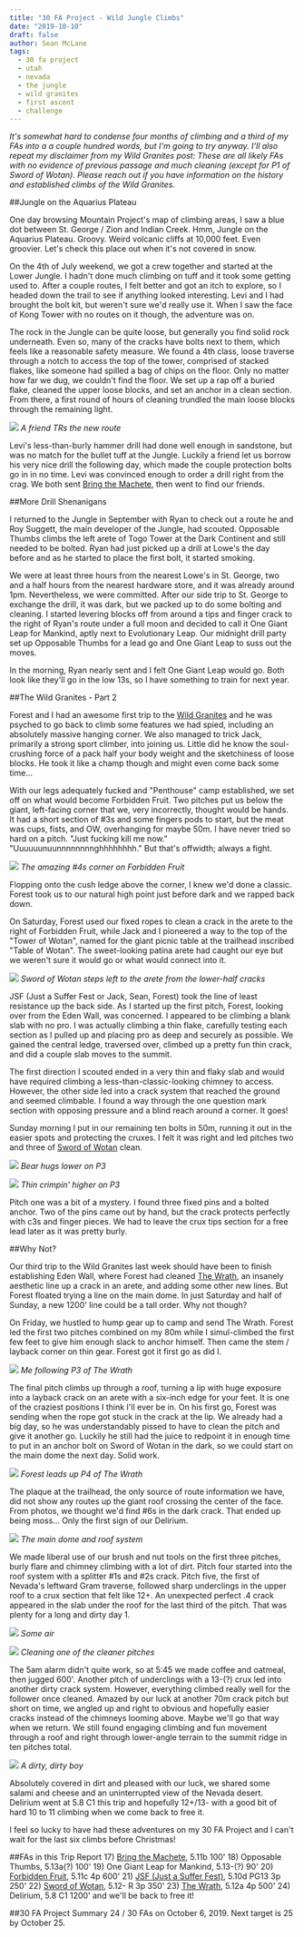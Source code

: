 ```yaml
---
title: "30 FA Project - Wild Jungle Climbs"
date: "2019-10-10"
draft: false
author: Sean McLane
tags:
  - 30 fa project
  - utah
  - nevada
  - the jungle
  - wild granites
  - first ascent
  - challenge
---
```


*It's somewhat hard to condense four months of climbing and a third of my FAs into a a couple hundred words, but I'm going to try anyway. I'll also repeat my disclaimer from my Wild Granites post: These are all likely FAs with no evidence of previous passage and much cleaning (except for P1 of Sword of Wotan). Please reach out if you have information on the history and established climbs of the Wild Granites.*

##Jungle on the Aquarius Plateau

One day browsing Mountain Project's map of climbing areas, I saw a blue dot between St. George / Zion and Indian Creek. Hmm, Jungle on the Aquarius Plateau. Groovy. Weird volcanic cliffs at 10,000 feet. Even groovier. Let's check this place out when it's not covered in snow.

On the 4th of July weekend, we got a crew together and started at the Lower Jungle. I hadn't done much climbing on tuff and it took some getting used to. After a couple routes, I felt better and got an itch to explore, so I headed down the trail to see if anything looked interesting. Levi and I had brought the bolt kit, but weren't sure we'd really use it. When I saw the face of Kong Tower with no routes on it though, the adventure was on.

The rock in the Jungle can be quite loose, but generally you find solid rock underneath. Even so, many of the cracks have bolts next to them, which feels like a reasonable safety measure. We found a 4th class, loose traverse through a notch to access the top of the tower, comprised of stacked flakes, like someone had spilled a bag of chips on the floor. Only no matter how far we dug, we couldn't find the floor. We set up a rap off a buried flake, cleaned the upper loose blocks, and set an anchor in a clean section. From there, a first round of hours of cleaning trundled the main loose blocks through the remaining light.

![](machete.jpeg)
*A friend TRs the new route*

Levi's less-than-burly hammer drill had done well enough in sandstone, but was no match for the bullet tuff at the Jungle. Luckily a friend let us borrow his very nice drill the following day, which made the couple protection bolts go in in no time. Levi was convinced enough to order a drill right from the crag. We both sent [Bring the Machete](https://www.mountainproject.com/route/117323808/bring-the-machete), then went to find our friends.

##More Drill Shenanigans

I returned to the Jungle in September with Ryan to check out a route he and Roy Suggett, the main developer of the Jungle, had scouted. Opposable Thumbs climbs the left arete of Togo Tower at the Dark Continent and still needed to be bolted. Ryan had just picked up a drill at Lowe's the day before and as he started to place the first bolt, it started smoking.

We were at least three hours from the nearest Lowe's in St. George, two and a half hours from the nearest hardware store, and it was already around 1pm. Nevertheless, we were committed. After our side trip to St. George to exchange the drill, it was dark, but we packed up to do some bolting and cleaning. I started levering blocks off from around a tips and finger crack to the right of Ryan's route under a full moon and decided to call it One Giant Leap for Mankind, aptly next to Evolutionary Leap. Our midnight drill party set up Opposable Thumbs for a lead go and One Giant Leap to suss out the moves.

In the morning, Ryan nearly sent and I felt One Giant Leap would go. Both look like they'll go in the low 13s, so I have something to train for next year.

##The Wild Granites - Part 2

Forest and I had an awesome first trip to the [Wild Granites](/30-fa-project-wild-granites/) and he was psyched to go back to climb some features we had spied, including an absolutely massive hanging corner. We also managed to trick Jack, primarily a strong sport climber, into joining us. Little did he know the soul-crushing force of a pack half your body weight and the sketchiness of loose blocks. He took it like a champ though and might even come back some time...

With our legs adequately fucked and "Penthouse" camp established, we set off on what would become Forbidden Fruit. Two pitches put us below the giant, left-facing corner that we, very incorrectly, thought would be hands. It had a short section of #3s and some fingers pods to start, but the meat was cups, fists, and OW, overhanging for maybe 50m. I have never tried so hard on a pitch. "Just fucking kill me now." "Uuuuuunuunnnnnnnnghhhhhhhh." But that's offwidth; always a fight. 

![](forbidden.JPG)
*The amazing #4s corner on Forbidden Fruit*

Flopping onto the cush ledge above the corner, I knew we'd done a classic. Forest took us to our natural high point just before dark and we rapped back down.

On Saturday, Forest used our fixed ropes to clean a crack in the arete to the right of Forbidden Fruit, while Jack and I pioneered a way to the top of the "Tower of Wotan", named for the giant picnic table at the trailhead inscribed "Table of Wotan". The sweet-looking patina arete had caught our eye but we weren't sure it would go or what would connect into it. 

![](sword.jpeg)
*Sword of Wotan steps left to the arete from the lower-half cracks*

JSF (Just a Suffer Fest or Jack, Sean, Forest) took the line of least resistance up the back side. As I started up the first pitch, Forest, looking over from the Eden Wall, was concerned. I appeared to be climbing a blank slab with no pro. I was actually climbing a thin flake, carefully testing each section as I pulled up and placing pro as deep and securely as possible. We gained the central ledge, traversed over, climbed up a pretty fun thin crack, and did a couple slab moves to the summit.

The first direction I scouted ended in a very thin and flaky slab and would have required climbing a less-than-classic-looking chimney to access. However, the other side led into a crack system that reached the ground and seemed climbable. I found a way through the one question mark section with opposing pressure and a blind reach around a corner. It goes!

Sunday morning I put in our remaining ten bolts in 50m, running it out in the easier spots and protecting the cruxes. I felt it was right and led pitches two and three of [Sword of Wotan](https://www.mountainproject.com/route/117859314/sword-of-wotan) clean.

![](sword2.JPG)
*Bear hugs lower on P3*

![](sword1.JPG)
*Thin crimpin' higher on P3*

Pitch one was a bit of a mystery. I found three fixed pins and a bolted anchor. Two of the pins came out by hand, but the crack protects perfectly with c3s and finger pieces. We had to leave the crux tips section for a free lead later as it was pretty burly.

##Why Not?

Our third trip to the Wild Granites last week should have been to finish establishing Eden Wall, where Forest had cleaned [The Wrath](https://www.mountainproject.com/route/117859274/the-wrath), an insanely aesthetic line up a crack in an arete, and adding some other new lines. But Forest floated trying a line on the main dome. In just Saturday and half of Sunday, a new 1200' line could be a tall order. Why not though?

On Friday, we hustled to hump gear up to camp and send The Wrath. Forest led the first two pitches combined on my 80m while I simul-climbed the first few feet to give him enough slack to anchor himself. Then came the stem / layback corner on thin gear. Forest got it first go as did I.

![](wrath1.JPG)
*Me following P3 of The Wrath*

The final pitch climbs up through a roof, turning a lip with huge exposure into a layback crack on an arete with a six-inch edge for your feet. It is one of the craziest positions I think I'll ever be in. On his first go, Forest was sending when the rope got stuck in the crack at the lip. We already had a big day, so he was understandably pissed to have to clean the pitch and give it another go. Luckily he still had the juice to redpoint it in enough time to put in an anchor bolt on Sword of Wotan in the dark, so we could start on the main dome the next day. Solid work.

![](wrath2.JPG)
*Forest leads up P4 of The Wrath*

The plaque at the trailhead, the only source of route information we have, did not show any routes up the giant roof crossing the center of the face. From photos, we thought we'd find #6s in the dark crack. That ended up being moss... Only the first sign of our Delirium.

![](main-dome.jpeg)
*The main dome and roof system*

We made liberal use of our brush and nut tools on the first three pitches, burly flare and chimney climbing with a lot of dirt. Pitch four started into the roof system with a splitter #1s and #2s crack. Pitch five, the first of Nevada's leftward Gram traverse, followed sharp underclings in the upper roof to a crux section that felt like 12+. An unexpected perfect .4 crack appeared in the slab under the roof for the last third of the pitch. That was plenty for a long and dirty day 1.

![](delirium.JPG)
*Some air*

![](p6.jpeg)
*Cleaning one of the cleaner pitches*

The 5am alarm didn't quite work, so at 5:45 we made coffee and oatmeal, then jugged 600'. Another pitch of underclings with a 13-(?) crux led into another dirty crack system. However, everything climbed really well for the follower once cleaned. Amazed by our luck at another 70m crack pitch but short on time, we angled up and right to obvious and hopefully easier cracks instead of the chimneys looming above. Maybe we'll go that way when we return. We still found engaging climbing and fun movement through a roof and right through lower-angle terrain to the summit ridge in ten pitches total. 

![](dirty.jpeg)
*A dirty, dirty boy*

Absolutely covered in dirt and pleased with our luck, we shared some salami and cheese and an uninterrupted view of the Nevada desert. Delirium went at 5.8 C1 this trip and hopefully 12+/13- with a good bit of hard 10 to 11 climbing when we come back to free it.

I feel so lucky to have had these adventures on my 30 FA Project and I can't wait for the last six climbs before Christmas!

##FAs in this Trip Report
17) [Bring the Machete](https://www.mountainproject.com/route/117323808/bring-the-machete), 5.11b 100'
18) Opposable Thumbs, 5.13a(?) 100'
19) One Giant Leap for Mankind, 5.13-(?) 90'
20) [Forbidden Fruit](https://www.mountainproject.com/route/117859261/forbidden-fruit), 5.11c 4p 600'
21) [JSF (Just a Suffer Fest)](https://www.mountainproject.com/route/117859293/jsf-just-a-suffer-fest), 5.10d PG13 3p 250'
22) [Sword of Wotan](https://www.mountainproject.com/route/117859314/sword-of-wotan), 5.12- R 3p 350'
23) [The Wrath](https://www.mountainproject.com/route/117859274/the-wrath), 5.12a 4p 500'
24) Delirium, 5.8 C1 1200' and we'll be back to free it!

##30 FA Project Summary
24 / 30 FAs on October 6, 2019. Next target is 25 by October 25.